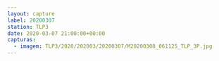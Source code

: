 ```yaml
---
layout: capture
label: 20200307
station: TLP3
date: 2020-03-07 21:00:00+00:00
capturas:
  - imagem: TLP3/2020/202003/20200307/M20200308_061125_TLP_3P.jpg
---
```

